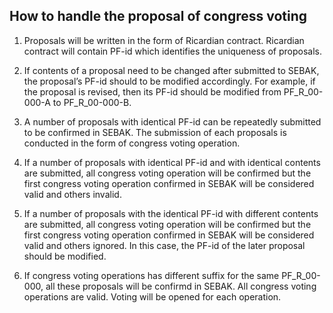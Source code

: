 ## How to handle the proposal of congress voting

1. Proposals will be written in the form of Ricardian contract. Ricardian contract will contain PF-id which identifies the uniqueness of proposals. 
 
2. If contents of a proposal need to be changed after submitted to SEBAK, the proposal’s PF-id should to be modified accordingly. For example, if the proposal is revised, then its PF-id should be modified from PF_R_00-000-A to PF_R_00-000-B.

3. A number of proposals with identical PF-id can be repeatedly submitted to be confirmed in SEBAK. The submission of each proposals is conducted in the form of congress voting operation.

4. If a number of proposals with identical PF-id and with identical contents are submitted, all congress voting operation will be confirmed but the first congress voting operation confirmed in SEBAK will be considered valid and others invalid. 

5. If a number of proposals with the identical PF-id with different contents are submitted, all congress voting operation will be confirmed but the first congress voting operation confirmed in SEBAK will be considered valid and others ignored. In this case, the PF-id of the later proposal should be modified. 

6. If congress voting operations has different suffix for the same PF_R_00-000, all these proposals will be confirmd in SEBAK. All congress voting operations are valid. Voting will be opened for each operation.